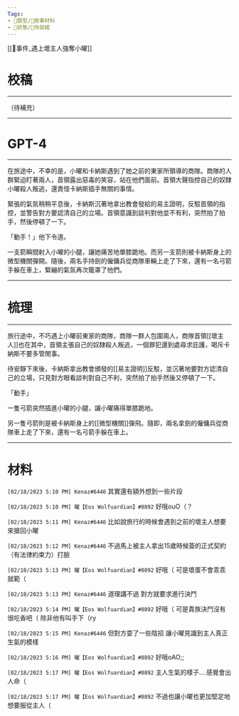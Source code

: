 ```yaml
---
Tags:
- 📎類型/🧱故事材料
- 📎狀態/💠待就緒
---
```

[[📄事件_遇上壞主人強奪小曜]]

# 校稿
---

（待補充）

---

# GPT-4
---

在旅途中，不幸的是，小曜和卡納斯遇到了她之前的東家所領導的商隊。商隊的人群緊迫盯著兩人，首領露出惡毒的笑容，站在他們面前。首領大聲指控自己的奴隸小曜殺人叛逃，還責怪卡納斯插手無關的事情。

緊張的氣氛稍稍平息後，卡納斯沉著地拿出教會發給的易主證明，反駁首領的指控，並警告對方要認清自己的立場。首領意識到談判對他並不有利，突然拍了拍手，然後停頓了一下。

「動手！」他下令道。

一支箭瞬間射入小曜的小腿，讓她痛苦地單膝跪地。而另一支箭則被卡納斯身上的微型機關彈開。隨後，兩名手持劍的僱傭兵從商隊車輛上走了下來，還有一名弓箭手躲在車上，緊繃的氣氛再次籠罩了他們。

---

# 梳理
---

旅行途中，不巧遇上小曜前東家的商隊，商隊一群人包圍兩人，商隊首領[[壞主人]]也在其中，首領主張自己的奴隸殺人叛逃，一個罪犯還到處尋求庇護，喝斥卡納斯不要多管閒事。

待安靜下來後，卡納斯拿出教會頒發的[[易主證明]]反駁，並沉著地要對方認清自己的立場，只見對方眼看談判對自己不利，突然拍了拍手然後又停頓了一下。

「動手」

一隻弓箭突然插進小曜的小腿，讓小曜痛得單膝跪地。

另一隻弓箭則是被卡納斯身上的[[微型機關]]彈飛。隨即，兩名拿劍的僱傭兵從商隊車上走了下來，還有一名弓箭手躲在車上。

---

# 材料
`[02/18/2023 5:10 PM] Kenaz#6446`
其實還有額外想到一些片段

`[02/18/2023 5:10 PM] 曜【Eos Wolfuardian】#0892`
好哦ouO（？


`[02/18/2023 5:11 PM] Kenaz#6446`
比如說旅行的時候會遇到之前的壞主人想要來搶回小曜


`[02/18/2023 5:12 PM] Kenaz#6446`
不過馬上被主人拿出15歲時候簽的正式契約（有法律約束力）打臉


`[02/18/2023 5:13 PM] 曜【Eos Wolfuardian】#0892`
好哦（
可是壞蛋不會乖乖就範（


`[02/18/2023 5:13 PM] Kenaz#6446`
道理講不過 對方就要求進行決鬥


`[02/18/2023 5:14 PM] 曜【Eos Wolfuardian】#0892`
好哦（
可是貴族決鬥沒有很吃香吧（
除非他有叫手下（ry


`[02/18/2023 5:15 PM] Kenaz#6446`
但對方耍了一些陰招 讓小曜見識到主人真正生氣的模樣


`[02/18/2023 5:16 PM] 曜【Eos Wolfuardian】#0892`
好哦oAO;;


`[02/18/2023 5:17 PM] 曜【Eos Wolfuardian】#0892`
主人生氣的樣子....感覺會出人命（


`[02/18/2023 5:17 PM] 曜【Eos Wolfuardian】#0892`
不過也讓小曜也更加堅定地想要服從主人（